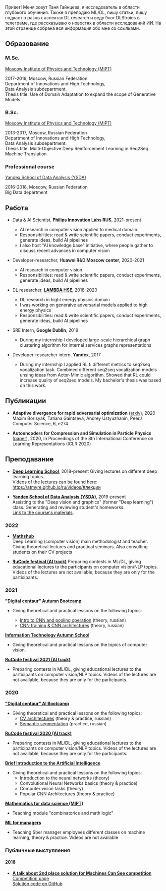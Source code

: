 Привет! Меня зовут Таня Гайнцева, я исследователь в области глубокого обучения. Также я преподаю ML/DL, пишу статьи, пишу подкаст о разных аспектах DL research и веду блог DLStroies в телеграме, где рассказываю о новостях в области исследований ИИ. На этой странице собрана вся информация обо мне со ссылками.

## Образование
<!--
`2016 - 2018`
__University of Littoral Côte d'Opale__
Master Degree specialized in Open Source
-->
### M.Sc.

[Moscow Institute of Physics and Technology (MIPT)](https://mipt.ru/english/)

2017-2019, Moscow, Russian Federation  
Department of Innovations and High Technology,  
Data Analysis subdepartment.  
Thesis title: Use of Domain Adaptation to expand the scope of Generative Models   

### B.Sc.

[Moscow Institute of Physics and Technology (MIPT)](https://mipt.ru/english/)

2013-2017, Moscow, Russian Federation  
Department of Innovations and High Technology,  
Data Analysis subdepartment.  
Thesis title: Multi-Objective Deep Reinforcement Learning in Seq2Seq Machine
Translation

### Professional course

[Yandex School of Data Analysis (YSDA)](https://yandexdataschool.com)

2016-2018, Moscow, Russian Federation  
Big Data department

## Работа

- Data & AI Scientist, [**Philips Innovation Labs RUS**](https://www.philips.ru/a-w/about-philips/research-moscow.html), 2021-present  
  - AI research in computer vision applied to medical domain.  
  - Responsibilities: read & write scientific papers, conduct experiments, generate ideas, build AI pipelines  
  - I also host "AI knowledge base" initiative, where people gather to discuss recent advances in computer vision 

- Developer-researcher, **Huawei R&D Moscow center**, 2020-2021  
  - AI research in computer vision  
  - Responsibilities: read & write scientific papers, conduct experiments, generate ideas, build AI pipelines  

- DL researcher, [**LAMBDA HSE**](https://cs.hse.ru/en/lambda/), 2018-2020  
  - DL research in hight energy physics domain  
  - I was working on generaive adversarial models applied to high energy physics  
  - Responsibilities: read & write scientific papers, conduct experiments, generate ideas, build AI pipelines  

- SRE Intern, **Google Dublin**, 2019  
  - During my internship I developed large-scale hierarchical graph clustering algorithm for internal services graphs representations

- Developer-researcher intern, **Yandex**, 2017  
  - During my internship I applied RL ti different metrics to seq2seq vocalization task. Combined different seq2seq vocalization models unsing ideas from Actor-Mimic algorithm. Showed that RL could increase quality of seq2seq models. My bachelor's thesis was based on this work.

## Публикации

- **Adaptive divergence for rapid adversarial optimization** ([arxiv](https://arxiv.org/abs/1912.00520)), 2020 Maxim Borisyak, Tatiana Gaintseva, Andrey Ustyuzhanin, PeerJ Computer Science, 6, e274 

- **Autoencoders for Compression and Simulation in Particle Physics** ([paper](https://drive.google.com/file/d/1r2nDhkQLCpk32thTj2u23bjaa07KH1-o/view)), 2020, In Proceedings of the 8th International Conference on Learning Representations (ICLR 2020)


## Преподавание

- [**Deep Learning School**](https://dlschool.org), 2018-present
  Giving lectures on different deep learning topics.  
  Videos of the lectures can be found here: <https://atmyre.github.io/ru/videos/#лекции>

- [**Yandex School of Data Analysis (YSDA)**](https://yandexdataschool.com), 2019-present  
  Assisting to the "Deep vision and graphics" (former "Deep learning") class. Generating and reviewing student's homeworks.  
  [Link to the course's materials](https://github.com/yandexdataschool/deep_vision_and_graphics).

### 2022

- [**Mathshub**](https://maths-h.com/ru/mlprojects/engineers/CV)  
  Deep Learning (computer vision) main methodologist and teacher. Giving theoretical lectures and practical seminars. Also consulting students on their CV projects

- [**RuCode festival (AI track)**](https://rucode.net)
  Preparing contests in ML/DL, giving educational lectures to the participants on computer vision/NLP topics. Videos of the lectures are not available, because they are only for the participants.


### 2021

[**"Digital centaur" Autumn Bootcamp**](https://stepik.org/course/100561)

- Giving theoretical and practical lessons on the following topics:

  - [Intro to CNN and pooling operation](https://youtu.be/xKNmEKA-BH8) (theory, russian)
  - [CNN training & CNN architectures](https://youtu.be/ThNWPwil_lk) (theory, russian)

[**Information Technology Autumn School**](https://practicingfutures.org/school_it_hmao)

- Giving theoretical and practical lessons on the topics of computer vision.

[**RuCode festival 2021 (AI track)**](https://rucode.net)

- Preparing contests in ML/DL, giving educational lectures to the participants on computer vision/NLP topics. Videos of the lectures are not available, because they are only for the participants.

### 2020

[**"Digital centaur" AI Bootcamp**](https://stepik.org/course/100561)

- Giving theoretical and practical lessons on the following topics:
  - [CV architectures](https://youtu.be/uezEoNKGAhs) (theory & practice, russian)
  - [Semantic segmentation](https://youtu.be/t8jY7X7_YWc) (practice, russian)

[**RuCode festival 2020 (AI track)**](https://rucode.net)

- Preparing contests in ML/DL, giving educational lectures to the participants on computer vision/NLP topics. Videos of the lectures are not available, because they are only for the participants.

[**Brief Introduction to the Artificial Intelligence**](https://stepik.org/course/80782)

- Giving theoretical and practical lessons on the following topics:
  - Introduction to the neural networks (theory)
  - Convolutional Neural Networks basics (theory & practice)
  - Computer vision tasks (theory)
  - Popular CNN Architectures (theory & practice)

[**Mathematics for data science (MIPT)**](https://mipt.ru/cdpo/programs/)

- Teaching module "combinatorics and math logic"

[**ML for managers**](https://www.sberbank.com/ru)

- Teaching Sber manager employees different classes on machine learning, theory & practice. Videos are not available

### Публичные выступления

#### 2018

- [**A talk about 2nd place solution for Machines Can See competition**](https://youtu.be/zNTRmIoPLns)  
  [Competition page](https://competitions.codalab.org/competitions/19090)  
  [Solution code on GitHub](https://github.com/Atmyre/MCS2018_Solution)
